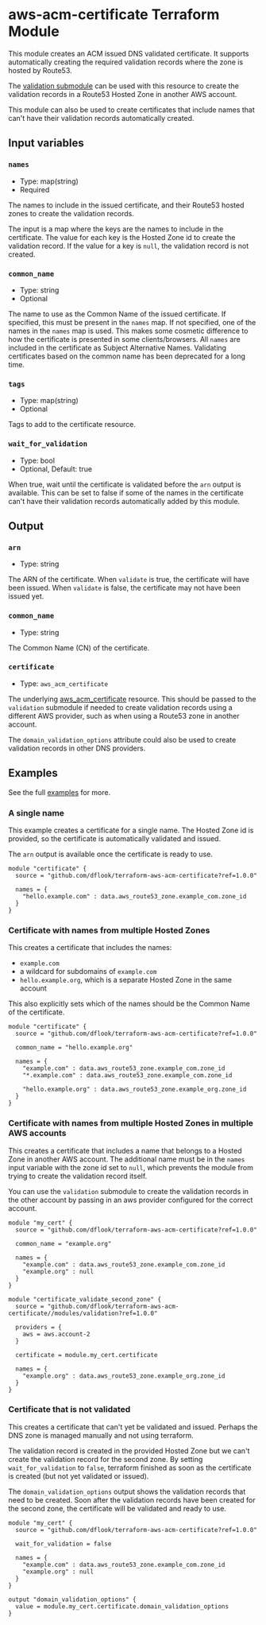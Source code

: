 # aws-acm-certificate Terraform Module

This module creates an ACM issued DNS validated certificate.
It supports automatically creating the required validation records where the zone is hosted by Route53.

The [validation submodule](modules/validation) can be used with this resource to create the validation records in a Route53 Hosted Zone in another AWS account.

This module can also be used to create certificates that include names that can't have their validation records automatically created.

## Input variables

### `names`

- Type: map(string)
- Required

The names to include in the issued certificate, and their Route53 hosted zones to create the validation records.

The input is a map where the keys are the names to include in the certificate. The value for each key is the Hosted Zone id to create the validation record.
If the value for a key is `null`, the validation record is not created.

### `common_name`

- Type: string
- Optional

The name to use as the Common Name of the issued certificate. If specified, this must be present in the `names` map. If not specified, one of the names in the `names` map is used.
This makes some cosmetic difference to how the certificate is presented in some clients/browsers. All `names` are included in the certificate as Subject Alternative Names.
Validating certificates based on the common name has been deprecated for a long time.

### `tags`

- Type: map(string)
- Optional

Tags to add to the certificate resource.

### `wait_for_validation`

- Type: bool
- Optional, Default: true

When true, wait until the certificate is validated before the `arn` output is available.
This can be set to false if some of the names in the certificate can't have their validation records automatically added by this module.

## Output

### `arn`

- Type: string

The ARN of the certificate. When `validate` is true, the certificate will have been issued.
When `validate` is false, the certificate may not have been issued yet.

### `common_name`

- Type: string

The Common Name (CN) of the certificate.

### `certificate`

- Type: `aws_acm_certificate`

The underlying [aws_acm_certificate](https://registry.terraform.io/providers/hashicorp/aws/latest/docs/resources/acm_certificate) resource. 
This should be passed to the `validation` submodule if needed to create validation records using a different AWS provider, such as when using a Route53 zone in another account.

The `domain_validation_options` attribute could also be used to create validation records in other DNS providers.

## Examples

See the full [examples](examples/) for more.

### A single name

This example creates a certificate for a single name.
The Hosted Zone id is provided, so the certificate is automatically validated and issued.

The `arn` output is available once the certificate is ready to use.

```hcl
module "certificate" {
  source = "github.com/dflook/terraform-aws-acm-certificate?ref=1.0.0"

  names = {
    "hello.example.com" : data.aws_route53_zone.example_com.zone_id
  }
}
```

### Certificate with names from multiple Hosted Zones

This creates a certificate that includes the names:
  - `example.com`
  - a wildcard for subdomains of `example.com`
  - `hello.example.org`, which is a separate Hosted Zone in the same account

This also explicitly sets which of the names should be the Common Name of the certificate.

```hcl
module "certificate" {
  source = "github.com/dflook/terraform-aws-acm-certificate?ref=1.0.0"

  common_name = "hello.example.org"
  
  names = {
    "example.com" : data.aws_route53_zone.example_com.zone_id
    "*.example.com" : data.aws_route53_zone.example_com.zone_id

    "hello.example.org" : data.aws_route53_zone.example_org.zone_id
  }
}
```

### Certificate with names from multiple Hosted Zones in multiple AWS accounts

This creates a certificate that includes a name that belongs to a Hosted Zone in another AWS account.
The additional name must be in the `names` input variable with the zone id set to `null`, which prevents the module from trying to create the validation record itself.

You can use the `validation` submodule to create the validation records in the other account by passing in an aws provider configured for the correct account.

```hcl
module "my_cert" {
  source = "github.com/dflook/terraform-aws-acm-certificate?ref=1.0.0"

  common_name = "example.org"
  
  names = {
    "example.com" : data.aws_route53_zone.example_com.zone_id
    "example.org" : null
  }
}

module "certificate_validate_second_zone" {
  source = "github.com/dflook/terraform-aws-acm-certificate//modules/validation?ref=1.0.0"

  providers = {
    aws = aws.account-2
  }

  certificate = module.my_cert.certificate

  names = {
    "example.org" : data.aws_route53_zone.example_org.zone_id
  }
}
```

### Certificate that is not validated

This creates a certificate that can't yet be validated and issued. Perhaps the DNS zone is managed manually and not using terraform.

The validation record is created in the provided Hosted Zone but we can't create the validation record for the second zone.
By setting `wait_for_validation` to `false`, terraform finished as soon as the certificate is created (but not yet validated or issued).

The `domain_validation_options` output shows the validation records that need to be created.
Soon after the validation records have been created for the second zone, the certificate will be validated and ready to use.

```hcl
module "my_cert" {
  source = "github.com/dflook/terraform-aws-acm-certificate?ref=1.0.0"
  
  wait_for_validation = false
  
  names = {
    "example.com" : data.aws_route53_zone.example_com.zone_id    
    "example.org" : null
  }
}

output "domain_validation_options" {
  value = module.my_cert.certificate.domain_validation_options
}
```
